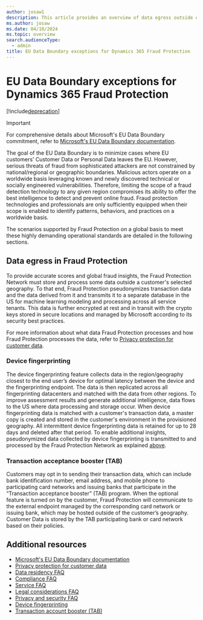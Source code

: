 ```yaml
---
author: josaw1
description: This article provides an overview of data egress outside of the European Union that occurs in Microsoft Dynamics 365 Fraud Protection.
ms.author: josaw
ms.date: 04/10/2024
ms.topic: overview
search.audienceType:
  - admin
title: EU Data Boundary exceptions for Dynamics 365 Fraud Protection
---
```


# EU Data Boundary exceptions for Dynamics 365 Fraud Protection

[!include[deprecation](includes/deprecation.md)]

> [!IMPORTANT]
> For comprehensive details about Microsoft's EU Data Boundary commitment, refer to [Microsoft's EU Data Boundary documentation](/privacy/eudb/eu-data-boundary-learn).

The goal of the EU Data Boundary is to minimize cases where EU customers’ Customer Data or Personal Data leaves the EU. However, serious threats of fraud from sophisticated attackers are not constrained by national/regional or geographic boundaries. Malicious actors operate on a worldwide basis leveraging known and newly discovered technical or socially engineered vulnerabilities. Therefore, limiting the scope of a fraud detection technology to any given region compromises its ability to offer the best intelligence to detect and prevent online fraud. Fraud protection technologies and professionals are only sufficiently equipped when their scope is enabled to identify patterns, behaviors, and practices on a worldwide basis. 

The scenarios supported by Fraud Protection on a global basis to meet these highly demanding operational standards are detailed in the following sections. 

## Data egress in Fraud Protection

To provide accurate scores and global fraud insights, the Fraud Protection Network must store and process some data outside a customer's selected geography. To that end, Fraud Protection pseudonymizes transaction data and the data derived from it and transmits it to a separate database in the US for machine learning modeling and processing across all service tenants. This data is further encrypted at rest and in transit with the crypto keys stored in secure locations and managed by Microsoft according to its security best practices.

For more information about what data Fraud Protection processes and how Fraud Protection processes the data, refer to [Privacy protection for customer data](data-processing-protection.md).

### Device fingerprinting

The device fingerprinting feature collects data in the region/geography closest to the end user’s device for optimal latency between the device and the fingerprinting endpoint. The data is then replicated across all fingerprinting datacenters and matched with the data from other regions. To improve assessment results and generate additional intelligence, data flows to the US where data processing and storage occur. When device fingerprinting data is matched with a customer's transaction data, a master copy is created and stored in the customer's environment in the provisioned geography. All intermittent device fingerprinting data is retained for up to 28 days and deleted after that period. To enable additional insights, pseudonymized data collected by device fingerprinting is transmitted to and processed by the Fraud Protection Network as explained [above](#data-egress-in-fraud-protection).

### Transaction acceptance booster (TAB)

Customers may opt in to sending their transaction data, which can include bank identification number, email address, and mobile phone to participating card networks and issuing banks that participate in the “Transaction acceptance booster” (TAB) program. When the optional feature is turned on by the customer, Fraud Protection will communicate to the external endpoint managed by the corresponding card network or issuing bank, which may be hosted outside of the customer’s geography. Customer Data is stored by the TAB participating bank or card network based on their policies.


## Additional resources

- [Microsoft's EU Data Boundary documentation](/privacy/eudb/eu-data-boundary-learn)
- [Privacy protection for customer data](data-processing-protection.md)
- [Data residency FAQ](faq/data-residency-faq.md)
- [Compliance FAQ](faq/compliance-faq.md)
- [Service FAQ](faq/service-faq.md)
- [Legal considerations FAQ](faq/legal-faq.md)
- [Privacy and security FAQ](faq/privacy-security-faq.md)
- [Device fingerprinting](device-fingerprinting.md)
- [Transaction account booster (TAB)](transaction-acceptance-booster.md)


